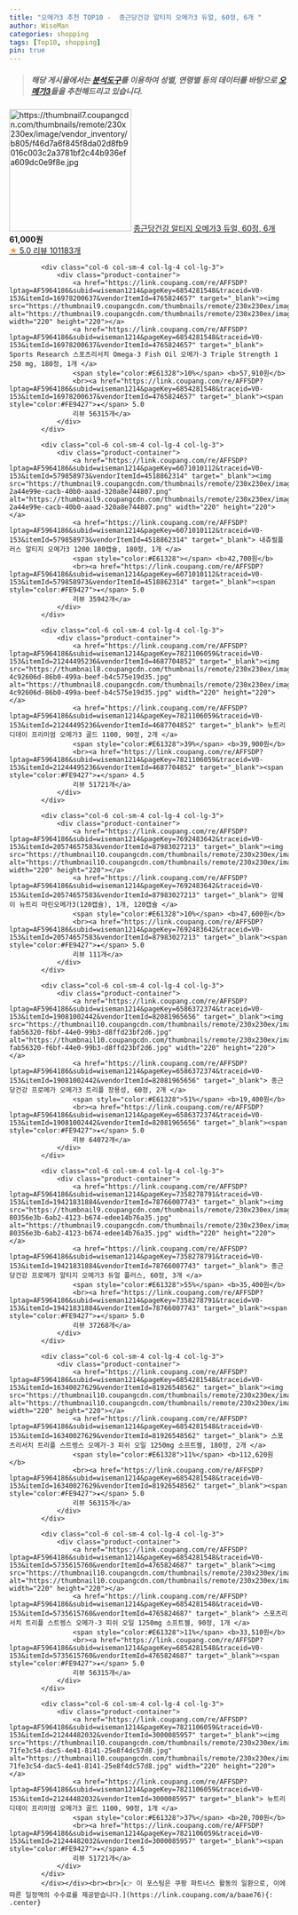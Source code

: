 ```yaml
---
title: "오메가3 추천 TOP10 -  종근당건강 알티지 오메가3 듀얼, 60정, 6개 "
author: WiseMan
categories: shopping
tags: [Top10, shopping]
pin: true
---
```


> ##### 해당 게시물에서는 [**분석도구**](https://itemscout.io/)를 이용하여 **성별**, **연령별** 등의 데이터를 바탕으로 [**오메가3**](https://link.coupang.com/a/baae76)들을 추천해드리고 있습니다.
<div class="container"><div class="row">
            <div class="col-6 col-sm-4 col-lg-4 col-lg-3">
                <div class="product-container">
                    <a href="https://link.coupang.com/re/AFFSDP?lptag=AF5964186&subid=wiseman1214&pageKey=5449810685&traceid=V0-153&itemId=1080074444&vendorItemId=82989042179" target="_blank"><img src="https://thumbnail7.coupangcdn.com/thumbnails/remote/230x230ex/image/vendor_inventory/b805/f46d7a6f845f8da02d8fb9016c003c2a3781bf2c44b936efa609dc0e9f8e.jpg" alt="https://thumbnail7.coupangcdn.com/thumbnails/remote/230x230ex/image/vendor_inventory/b805/f46d7a6f845f8da02d8fb9016c003c2a3781bf2c44b936efa609dc0e9f8e.jpg" width="220" height="220"></a>
                    <a href="https://link.coupang.com/re/AFFSDP?lptag=AF5964186&subid=wiseman1214&pageKey=5449810685&traceid=V0-153&itemId=1080074444&vendorItemId=82989042179" target="_blank"> 종근당건강 알티지 오메가3 듀얼, 60정, 6개 </a>
                    <span style="color:#E61328"></span> <b>61,000원</b>
                    <br><a href="https://link.coupang.com/re/AFFSDP?lptag=AF5964186&subid=wiseman1214&pageKey=5449810685&traceid=V0-153&itemId=1080074444&vendorItemId=82989042179" target="_blank"><span style="color:#FE9427">★</span> 5.0
                    리뷰 101183개</a>
                </div>
            </div>
            
            <div class="col-6 col-sm-4 col-lg-4 col-lg-3">
                <div class="product-container">
                    <a href="https://link.coupang.com/re/AFFSDP?lptag=AF5964186&subid=wiseman1214&pageKey=6854281548&traceid=V0-153&itemId=16978200637&vendorItemId=4765824657" target="_blank"><img src="https://thumbnail9.coupangcdn.com/thumbnails/remote/230x230ex/image/vendor_inventory/c4cf/ae95a5f9f60132e540e366e92f9d95c118875fe9085110bbaa25c4ffc2f7.png" alt="https://thumbnail9.coupangcdn.com/thumbnails/remote/230x230ex/image/vendor_inventory/c4cf/ae95a5f9f60132e540e366e92f9d95c118875fe9085110bbaa25c4ffc2f7.png" width="220" height="220"></a>
                    <a href="https://link.coupang.com/re/AFFSDP?lptag=AF5964186&subid=wiseman1214&pageKey=6854281548&traceid=V0-153&itemId=16978200637&vendorItemId=4765824657" target="_blank"> Sports Research 스포츠리서치 Omega-3 Fish Oil 오메가-3 Triple Strength 1 250 mg, 180정, 1개 </a>
                    <span style="color:#E61328">10%</span> <b>57,910원</b>
                    <br><a href="https://link.coupang.com/re/AFFSDP?lptag=AF5964186&subid=wiseman1214&pageKey=6854281548&traceid=V0-153&itemId=16978200637&vendorItemId=4765824657" target="_blank"><span style="color:#FE9427">★</span> 5.0
                    리뷰 56315개</a>
                </div>
            </div>
            
            <div class="col-6 col-sm-4 col-lg-4 col-lg-3">
                <div class="product-container">
                    <a href="https://link.coupang.com/re/AFFSDP?lptag=AF5964186&subid=wiseman1214&pageKey=6071010112&traceid=V0-153&itemId=579858973&vendorItemId=4518862314" target="_blank"><img src="https://thumbnail9.coupangcdn.com/thumbnails/remote/230x230ex/image/retail/images/2522298467488757-2a44e99e-cacb-40b0-aaad-320a8e744807.png" alt="https://thumbnail9.coupangcdn.com/thumbnails/remote/230x230ex/image/retail/images/2522298467488757-2a44e99e-cacb-40b0-aaad-320a8e744807.png" width="220" height="220"></a>
                    <a href="https://link.coupang.com/re/AFFSDP?lptag=AF5964186&subid=wiseman1214&pageKey=6071010112&traceid=V0-153&itemId=579858973&vendorItemId=4518862314" target="_blank"> 내츄럴플러스 알티지 오메가3 1200 180캡슐, 180정, 1개 </a>
                    <span style="color:#E61328"></span> <b>42,700원</b>
                    <br><a href="https://link.coupang.com/re/AFFSDP?lptag=AF5964186&subid=wiseman1214&pageKey=6071010112&traceid=V0-153&itemId=579858973&vendorItemId=4518862314" target="_blank"><span style="color:#FE9427">★</span> 5.0
                    리뷰 35942개</a>
                </div>
            </div>
            
            <div class="col-6 col-sm-4 col-lg-4 col-lg-3">
                <div class="product-container">
                    <a href="https://link.coupang.com/re/AFFSDP?lptag=AF5964186&subid=wiseman1214&pageKey=7821106059&traceid=V0-153&itemId=21244495236&vendorItemId=4687704852" target="_blank"><img src="https://thumbnail8.coupangcdn.com/thumbnails/remote/230x230ex/image/retail/images/1508101766807961-4c92606d-86b0-499a-beef-b4c575e19d35.jpg" alt="https://thumbnail8.coupangcdn.com/thumbnails/remote/230x230ex/image/retail/images/1508101766807961-4c92606d-86b0-499a-beef-b4c575e19d35.jpg" width="220" height="220"></a>
                    <a href="https://link.coupang.com/re/AFFSDP?lptag=AF5964186&subid=wiseman1214&pageKey=7821106059&traceid=V0-153&itemId=21244495236&vendorItemId=4687704852" target="_blank"> 뉴트리디데이 프리미엄 오메가3 골드 1100, 90정, 2개 </a>
                    <span style="color:#E61328">39%</span> <b>39,900원</b>
                    <br><a href="https://link.coupang.com/re/AFFSDP?lptag=AF5964186&subid=wiseman1214&pageKey=7821106059&traceid=V0-153&itemId=21244495236&vendorItemId=4687704852" target="_blank"><span style="color:#FE9427">★</span> 4.5
                    리뷰 51721개</a>
                </div>
            </div>
            
            <div class="col-6 col-sm-4 col-lg-4 col-lg-3">
                <div class="product-container">
                    <a href="https://link.coupang.com/re/AFFSDP?lptag=AF5964186&subid=wiseman1214&pageKey=7692483642&traceid=V0-153&itemId=20574657583&vendorItemId=87983027213" target="_blank"><img src="https://thumbnail10.coupangcdn.com/thumbnails/remote/230x230ex/image/vendor_inventory/7659/d3c0ff4aa9485f87d85069de91a22a49a47286d8a85dbb23f1bcd3e65430.jpg" alt="https://thumbnail10.coupangcdn.com/thumbnails/remote/230x230ex/image/vendor_inventory/7659/d3c0ff4aa9485f87d85069de91a22a49a47286d8a85dbb23f1bcd3e65430.jpg" width="220" height="220"></a>
                    <a href="https://link.coupang.com/re/AFFSDP?lptag=AF5964186&subid=wiseman1214&pageKey=7692483642&traceid=V0-153&itemId=20574657583&vendorItemId=87983027213" target="_blank"> 암웨이 뉴트리 마린오메가3(120캡슐), 1개, 120캡슐 </a>
                    <span style="color:#E61328">10%</span> <b>47,600원</b>
                    <br><a href="https://link.coupang.com/re/AFFSDP?lptag=AF5964186&subid=wiseman1214&pageKey=7692483642&traceid=V0-153&itemId=20574657583&vendorItemId=87983027213" target="_blank"><span style="color:#FE9427">★</span> 5.0
                    리뷰 111개</a>
                </div>
            </div>
            
            <div class="col-6 col-sm-4 col-lg-4 col-lg-3">
                <div class="product-container">
                    <a href="https://link.coupang.com/re/AFFSDP?lptag=AF5964186&subid=wiseman1214&pageKey=6586372374&traceid=V0-153&itemId=19081002442&vendorItemId=82081965656" target="_blank"><img src="https://thumbnail10.coupangcdn.com/thumbnails/remote/230x230ex/image/retail/images/4343578782381200-fab56320-f6bf-44e0-99b3-d8ffd23bf2d6.jpg" alt="https://thumbnail10.coupangcdn.com/thumbnails/remote/230x230ex/image/retail/images/4343578782381200-fab56320-f6bf-44e0-99b3-d8ffd23bf2d6.jpg" width="220" height="220"></a>
                    <a href="https://link.coupang.com/re/AFFSDP?lptag=AF5964186&subid=wiseman1214&pageKey=6586372374&traceid=V0-153&itemId=19081002442&vendorItemId=82081965656" target="_blank"> 종근당건강 프로메가 오메가3 트리플 장용성, 60정, 2개 </a>
                    <span style="color:#E61328">51%</span> <b>19,400원</b>
                    <br><a href="https://link.coupang.com/re/AFFSDP?lptag=AF5964186&subid=wiseman1214&pageKey=6586372374&traceid=V0-153&itemId=19081002442&vendorItemId=82081965656" target="_blank"><span style="color:#FE9427">★</span> 5.0
                    리뷰 64072개</a>
                </div>
            </div>
            
            <div class="col-6 col-sm-4 col-lg-4 col-lg-3">
                <div class="product-container">
                    <a href="https://link.coupang.com/re/AFFSDP?lptag=AF5964186&subid=wiseman1214&pageKey=7358278791&traceid=V0-153&itemId=19421831884&vendorItemId=78766007743" target="_blank"><img src="https://thumbnail9.coupangcdn.com/thumbnails/remote/230x230ex/image/retail/images/8401329083980854-80356e3b-6ab2-4123-b674-edee14b76a35.jpg" alt="https://thumbnail9.coupangcdn.com/thumbnails/remote/230x230ex/image/retail/images/8401329083980854-80356e3b-6ab2-4123-b674-edee14b76a35.jpg" width="220" height="220"></a>
                    <a href="https://link.coupang.com/re/AFFSDP?lptag=AF5964186&subid=wiseman1214&pageKey=7358278791&traceid=V0-153&itemId=19421831884&vendorItemId=78766007743" target="_blank"> 종근당건강 프로메가 알티지 오메가3 듀얼 플러스, 60정, 3개 </a>
                    <span style="color:#E61328">55%</span> <b>35,400원</b>
                    <br><a href="https://link.coupang.com/re/AFFSDP?lptag=AF5964186&subid=wiseman1214&pageKey=7358278791&traceid=V0-153&itemId=19421831884&vendorItemId=78766007743" target="_blank"><span style="color:#FE9427">★</span> 5.0
                    리뷰 37268개</a>
                </div>
            </div>
            
            <div class="col-6 col-sm-4 col-lg-4 col-lg-3">
                <div class="product-container">
                    <a href="https://link.coupang.com/re/AFFSDP?lptag=AF5964186&subid=wiseman1214&pageKey=6854281548&traceid=V0-153&itemId=16340027629&vendorItemId=81926548562" target="_blank"><img src="https://thumbnail10.coupangcdn.com/thumbnails/remote/230x230ex/image/vendor_inventory/a780/981b3fcbb805fed787f6845c6f6fae04112cfbb6631e26ab148d6ca81b86.png" alt="https://thumbnail10.coupangcdn.com/thumbnails/remote/230x230ex/image/vendor_inventory/a780/981b3fcbb805fed787f6845c6f6fae04112cfbb6631e26ab148d6ca81b86.png" width="220" height="220"></a>
                    <a href="https://link.coupang.com/re/AFFSDP?lptag=AF5964186&subid=wiseman1214&pageKey=6854281548&traceid=V0-153&itemId=16340027629&vendorItemId=81926548562" target="_blank"> 스포츠리서치 트리플 스트렝스 오메가-3 피쉬 오일 1250mg 소프트젤, 180정, 2개 </a>
                    <span style="color:#E61328">11%</span> <b>112,620원</b>
                    <br><a href="https://link.coupang.com/re/AFFSDP?lptag=AF5964186&subid=wiseman1214&pageKey=6854281548&traceid=V0-153&itemId=16340027629&vendorItemId=81926548562" target="_blank"><span style="color:#FE9427">★</span> 5.0
                    리뷰 56315개</a>
                </div>
            </div>
            
            <div class="col-6 col-sm-4 col-lg-4 col-lg-3">
                <div class="product-container">
                    <a href="https://link.coupang.com/re/AFFSDP?lptag=AF5964186&subid=wiseman1214&pageKey=6854281548&traceid=V0-153&itemId=5735615760&vendorItemId=4765824687" target="_blank"><img src="https://thumbnail10.coupangcdn.com/thumbnails/remote/230x230ex/image/vendor_inventory/ce81/5deffebcd23c8fd2f45155b34b0e0eb689ca4bbdb8dfa29cdb794096268e.png" alt="https://thumbnail10.coupangcdn.com/thumbnails/remote/230x230ex/image/vendor_inventory/ce81/5deffebcd23c8fd2f45155b34b0e0eb689ca4bbdb8dfa29cdb794096268e.png" width="220" height="220"></a>
                    <a href="https://link.coupang.com/re/AFFSDP?lptag=AF5964186&subid=wiseman1214&pageKey=6854281548&traceid=V0-153&itemId=5735615760&vendorItemId=4765824687" target="_blank"> 스포츠리서치 트리플 스트렝스 오메가-3 피쉬 오일 1250mg 소프트젤, 90정, 1개 </a>
                    <span style="color:#E61328">11%</span> <b>33,510원</b>
                    <br><a href="https://link.coupang.com/re/AFFSDP?lptag=AF5964186&subid=wiseman1214&pageKey=6854281548&traceid=V0-153&itemId=5735615760&vendorItemId=4765824687" target="_blank"><span style="color:#FE9427">★</span> 5.0
                    리뷰 56315개</a>
                </div>
            </div>
            
            <div class="col-6 col-sm-4 col-lg-4 col-lg-3">
                <div class="product-container">
                    <a href="https://link.coupang.com/re/AFFSDP?lptag=AF5964186&subid=wiseman1214&pageKey=7821106059&traceid=V0-153&itemId=21244482032&vendorItemId=3000085957" target="_blank"><img src="https://thumbnail10.coupangcdn.com/thumbnails/remote/230x230ex/image/retail/images/3370012388751642-71fe3c54-dac5-4e41-8141-25e8f4dc57d8.jpg" alt="https://thumbnail10.coupangcdn.com/thumbnails/remote/230x230ex/image/retail/images/3370012388751642-71fe3c54-dac5-4e41-8141-25e8f4dc57d8.jpg" width="220" height="220"></a>
                    <a href="https://link.coupang.com/re/AFFSDP?lptag=AF5964186&subid=wiseman1214&pageKey=7821106059&traceid=V0-153&itemId=21244482032&vendorItemId=3000085957" target="_blank"> 뉴트리디데이 프리미엄 오메가3 골드 1100, 90정, 1개 </a>
                    <span style="color:#E61328">37%</span> <b>20,700원</b>
                    <br><a href="https://link.coupang.com/re/AFFSDP?lptag=AF5964186&subid=wiseman1214&pageKey=7821106059&traceid=V0-153&itemId=21244482032&vendorItemId=3000085957" target="_blank"><span style="color:#FE9427">★</span> 4.5
                    리뷰 51721개</a>
                </div>
            </div>
            </div></div><br><br>[👉 이 포스팅은 쿠팡 파트너스 활동의 일환으로, 이에 따른 일정액의 수수료를 제공받습니다.](https://link.coupang.com/a/baae76){: .center}